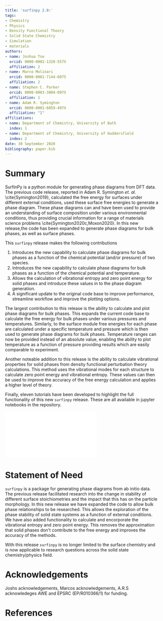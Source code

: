 ```yaml
---
title: 'surfinpy 2.0:'
tags:
- Chemistry
- Physics
- Density Functional Theory
- Solid State Chemistry
- Simulation
- materials
authors:
- name: Joshua Tse
  orcid: 0000-0002-1320-557X
  affiliation: 2
- name: Marco Molinari
  orcid: 0000-0001-7144-6075
  affiliation: 2
- name: Stephen C. Parker
  orcid: 0000-0003-3804-0975
  affiliation: 1
- name: Adam R. Symington
  orcid: 0000-0001-6059-497X
  affiliation: "1"
affiliations:
- name: Department of Chemistry, University of Bath
  index: 1
- name: Department of Chemistry, University of Huddersfield
  index: 2
date: 30 September 2020
bibliography: paper.bib
---
```


# Summary

SurfinPy is a python module for generating phase diagrams from DFT data. 
The previous code release, reported in Adam R. Symington *et. al.* \cite{Symington2019}, calculated the free energy for surfaces under different external conditions, used these surface free energies to generate a phase diagram. 
These phase diagrams can and have been used to provide an understanding of surface composition under various environmental conditions, thus providing crucial information for a range of materials science problems \cite{Symington2020c,Moxon2020}. 
In this new release,the code has been expanded to generate phase diagrams for bulk phases, as well as surface phases. 

This `surfinpy` release makes the following contributions

1. Introduces the new capability to calculate phase diagrams for bulk phases as a function of the chemical potential (and/or pressure) of two species.
2. Introduces the new capability to calculate phase diagrams for bulk phases as a function of the chemical potential and temperature.
3. Allows the calculation of vibrational entropy and zero point energy for solid phases and introduce these values in to the phase diagram generation.
4. A significant update to the original code base to improve performance, streamline workflow and improve the plotting options.

The largest contribution to this release is the ability to calculate and plot phase diagrams for bulk phases. 
This expands the current code base to calculate the free energy for bulk phases under various pressures and temperatures. 
Similarly, to the surface module free energies for each phase are calculated under a specific temperature and pressure which is then used to generate phase diagrams for bulk phases. 
Temperature ranges can now be provided instead of an absolute value, enabling the ability to plot temperature as a function of pressure providing results which are easily comparable to experiment.

Another noteable addition to this release is the ability to calculate vibrational properties for solid phases from density functional perturbation theory calculations. 
This method uses the vibrational modes for each structure to calculate zero point energy and vibrational entropy. 
These values can then be used to improve the accuracy of the free energy calculation and applies a higher level of theory.

Finally, eleven tutorials have been developed to highlight the full functionality of this new `surfinpy` release. These are all available in jupyter notebooks in the repository. 

![An example phase diagram as a function of chemical potential.\label{fig:example}](surfinpy.pdf)


# Statement of Need

`surfinpy` is a package for generating phase diagrams from ab initio data. 
The previous release facilitated research into the change in stability of different surface stoichiometries and the impact that this has on the particle morphology. 
In this new release we have expanded the code to allow bulk phase relationships to be researched. 
This allows the exploration of the phase stability of solid state systems as a function of external conditions. 
We have also added functionality to calculate and encorporate the vibrational entropy and zero point energy. 
This removes the approximation that solid phases don't contribute to the free energy and improves the accuracy of the methods.

With this release `surfinpy` is no longer limited to the surface chemistry and is now applicable to research questions across the solid state chemistry/physics field. 

# Acknowledgements
  
Joshs acknowledgements, Marcos acknowledgements, A.R.S acknowledeges AWE and EPSRC (EP/R010366/1) for funding.

# References
